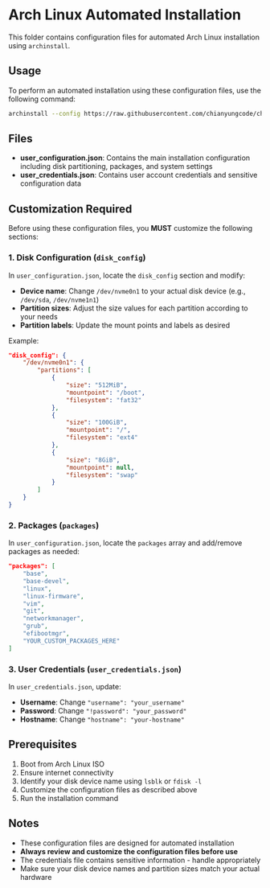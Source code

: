 # Arch Linux Automated Installation

This folder contains configuration files for automated Arch Linux installation using `archinstall`.

## Usage

To perform an automated installation using these configuration files, use the following command:

```bash
archinstall --config https://raw.githubusercontent.com/chianyungcode/chezmoi/others/arch-linux/user_configuration.json --creds https://raw.githubusercontent.com/chianyungcode/chezmoi/others/arch-linux/user_credentials.json
```

## Files

- **user_configuration.json**: Contains the main installation configuration including disk partitioning, packages, and system settings
- **user_credentials.json**: Contains user account credentials and sensitive configuration data

## Customization Required

Before using these configuration files, you **MUST** customize the following sections:

### 1. Disk Configuration (`disk_config`)
In `user_configuration.json`, locate the `disk_config` section and modify:

- **Device name**: Change `/dev/nvme0n1` to your actual disk device (e.g., `/dev/sda`, `/dev/nvme1n1`)
- **Partition sizes**: Adjust the size values for each partition according to your needs
- **Partition labels**: Update the mount points and labels as desired

Example:
```json
"disk_config": {
    "/dev/nvme0n1": {
        "partitions": [
            {
                "size": "512MiB",
                "mountpoint": "/boot",
                "filesystem": "fat32"
            },
            {
                "size": "100GiB",
                "mountpoint": "/",
                "filesystem": "ext4"
            },
            {
                "size": "8GiB",
                "mountpoint": null,
                "filesystem": "swap"
            }
        ]
    }
}
```

### 2. Packages (`packages`)
In `user_configuration.json`, locate the `packages` array and add/remove packages as needed:

```json
"packages": [
    "base",
    "base-devel",
    "linux",
    "linux-firmware",
    "vim",
    "git",
    "networkmanager",
    "grub",
    "efibootmgr",
    "YOUR_CUSTOM_PACKAGES_HERE"
]
```

### 3. User Credentials (`user_credentials.json`)
In `user_credentials.json`, update:

- **Username**: Change `"username": "your_username"`
- **Password**: Change `"!password": "your_password"`
- **Hostname**: Change `"hostname": "your-hostname"`

## Prerequisites

1. Boot from Arch Linux ISO
2. Ensure internet connectivity
3. Identify your disk device name using `lsblk` or `fdisk -l`
4. Customize the configuration files as described above
5. Run the installation command

## Notes

- These configuration files are designed for automated installation
- **Always review and customize the configuration files before use**
- The credentials file contains sensitive information - handle appropriately
- Make sure your disk device names and partition sizes match your actual hardware